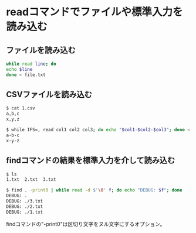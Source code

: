﻿# readコマンドでファイルや標準入力を読み込む

## ファイルを読み込む

```bash
while read line; do
echo $line
done < file.txt
```

## CSVファイルを読み込む

```bash
$ cat 1.csv
a,b,c
x,y,z
```

```bash
$ while IFS=, read col1 col2 col3; do echo "$col1-$col2-$col3"; done < ./1.csv
a-b-c
x-y-z
```

## findコマンドの結果を標準入力を介して読み込む

```bash
$ ls
1.txt  2.txt  3.txt
```

```bash
$ find . -print0 | while read -d $'\0' f; do echo "DEBUG: $f"; done
DEBUG: .
DEBUG: ./3.txt
DEBUG: ./2.txt
DEBUG: ./1.txt
```

findコマンドの"-print0"は区切り文字をヌル文字にするオプション。
